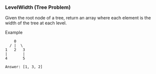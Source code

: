 ### LevelWidth (Tree Problem)

Given the root node of a tree, return an array where each element is the width of the tree at each level.

Example
```
    0
  / |  \
1   2   3
|       |
4       5

Answer: [1, 3, 2]
```